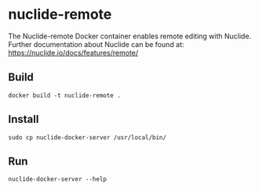 # nuclide-remote
The Nuclide-remote Docker container enables remote editing with Nuclide.
Further documentation about Nuclide can be found at:
https://nuclide.io/docs/features/remote/

## Build

``` shell
docker build -t nuclide-remote .
```

## Install

``` shell
sudo cp nuclide-docker-server /usr/local/bin/
```

## Run

``` shell
nuclide-docker-server --help
```
